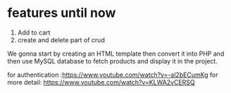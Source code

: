 # features until now
1. Add to cart
2. create and delete part of crud


 We gonna start by creating an HTML template then convert it into PHP and then use MySQL database to fetch products and display it in the project.

for authentication :https://www.youtube.com/watch?v=-al2bECumKg
for more detail: https://www.youtube.com/watch?v=KLWA2vCERSQ
